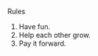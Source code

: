 
Rules

 1. Have fun.
 2. Help each other grow.
 3. Pay it forward.
<!--stackedit_data:
eyJoaXN0b3J5IjpbMTY5Mzc5NzU5MV19
-->